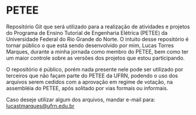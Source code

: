 # PETEE
Repositório Git que será utilizado para a realização de atividades e projetos do Programa de Ensino Tutorial de Engenharia Elétrica (PETEE)
da Universidade Federal do Rio Grande do Norte. O intuito desse repositório é tornar público o que está sendo desenvolvido por mim, Lucas
Torres Marques, durante a minha jornada como membro do PETEE, bem como ter um maior controle sobre as versões dos projetos que estou participando.

O repositório é público, porém nada presente nele pode ser utilizado por terceiros que não façam parte do PETEE da UFRN, podendo o uso dos
arquivos serem cedidos com a aprovação em regime de votação, na assembléia do PETEE, após solitado por vias formais ou informais.

Caso deseje utilizar algum dos arquivos, mandar e-mail para: lucastmarques@ufrn.edu.br
